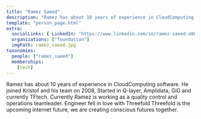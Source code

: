 ```yaml
---
title: "Ramez Saeed"
description: "Ramez has about 10 years of experience in CloudComputing software."
template: "person_page.html"
extra:
  socialLinks: { LinkedIn: "https://www.linkedin.com/in/ramez-saeed-a9801819/"}
  organizations: ["foundation"]
  imgPath: ramez_saeed.jpg
taxonomies:
  people: ["ramez_saeed"]
  memberships:
    [tech]
---
```


Ramez has about 10 years of experience in CloudComputing software. He joined Kristof and his team on 2008, Started in Q-layer, Amplidata, GiG and currently TFtech. Currently Ramez is working as a quality control and operations teamleader. Engineer fell in love with Threefold Threefold is the upcoming internet future, we are creating conscious futures together.